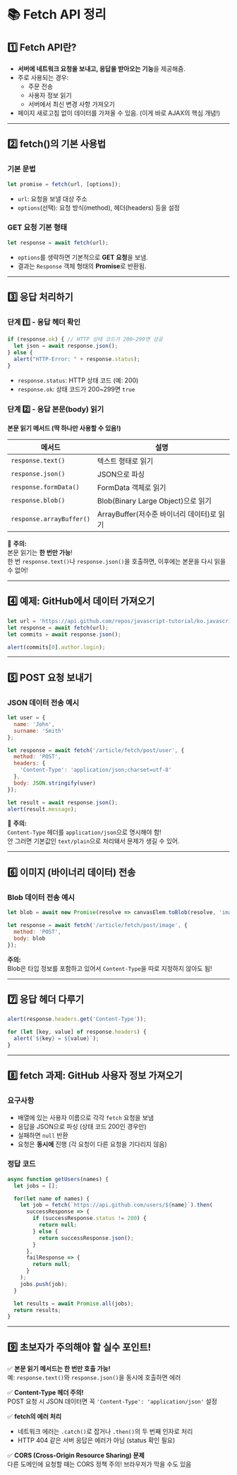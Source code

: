 
# 📚 Fetch API 정리

## 1️⃣ Fetch API란?

- **서버에 네트워크 요청을 보내고, 응답을 받아오는 기능**을 제공해줌.
- 주로 사용되는 경우:
    - 주문 전송
    - 사용자 정보 읽기
    - 서버에서 최신 변경 사항 가져오기
- 페이지 새로고침 없이 데이터를 가져올 수 있음. (이게 바로 AJAX의 핵심 개념!)

---

## 2️⃣ fetch()의 기본 사용법

### 기본 문법

```javascript
let promise = fetch(url, [options]);
```

- `url`: 요청을 보낼 대상 주소
- `options`(선택): 요청 방식(method), 헤더(headers) 등을 설정

### GET 요청 기본 형태

```javascript
let response = await fetch(url);
```

- `options`를 생략하면 기본적으로 **GET 요청**을 보냄.
- 결과는 `Response` 객체 형태의 **Promise**로 반환됨.

---

## 3️⃣ 응답 처리하기

### 단계 1️⃣ - 응답 헤더 확인

```javascript
if (response.ok) { // HTTP 상태 코드가 200~299면 성공
  let json = await response.json();
} else {
  alert("HTTP-Error: " + response.status);
}
```

- `response.status`: HTTP 상태 코드 (예: 200)
- `response.ok`: 상태 코드가 200~299면 `true`

### 단계 2️⃣ - 응답 본문(body) 읽기

**본문 읽기 메서드 (딱 하나만 사용할 수 있음!)**

| 메서드 | 설명 |
|-------|------|
| `response.text()` | 텍스트 형태로 읽기 |
| `response.json()` | JSON으로 파싱 |
| `response.formData()` | FormData 객체로 읽기 |
| `response.blob()` | Blob(Binary Large Object)으로 읽기 |
| `response.arrayBuffer()` | ArrayBuffer(저수준 바이너리 데이터)로 읽기 |

🚨 **주의:**  
본문 읽기는 **한 번만 가능**!  
한 번 `response.text()`나 `response.json()`을 호출하면, 이후에는 본문을 다시 읽을 수 없어!

---

## 4️⃣ 예제: GitHub에서 데이터 가져오기

```javascript
let url = 'https://api.github.com/repos/javascript-tutorial/ko.javascript.info/commits';
let response = await fetch(url);
let commits = await response.json();

alert(commits[0].author.login);
```

---

## 5️⃣ POST 요청 보내기

### JSON 데이터 전송 예시

```javascript
let user = {
  name: 'John',
  surname: 'Smith'
};

let response = await fetch('/article/fetch/post/user', {
  method: 'POST',
  headers: {
    'Content-Type': 'application/json;charset=utf-8'
  },
  body: JSON.stringify(user)
});

let result = await response.json();
alert(result.message);
```

🚨 **주의:**  
`Content-Type` 헤더를 `application/json`으로 명시해야 함!  
안 그러면 기본값인 `text/plain`으로 처리돼서 문제가 생길 수 있어.

---

## 6️⃣ 이미지 (바이너리 데이터) 전송

### Blob 데이터 전송 예시

```javascript
let blob = await new Promise(resolve => canvasElem.toBlob(resolve, 'image/png'));

let response = await fetch('/article/fetch/post/image', {
  method: 'POST',
  body: blob
});
```

**주의:**  
Blob은 타입 정보를 포함하고 있어서 `Content-Type`을 따로 지정하지 않아도 됨!

---

## 7️⃣ 응답 헤더 다루기

```javascript
alert(response.headers.get('Content-Type'));

for (let [key, value] of response.headers) {
  alert(`${key} = ${value}`);
}
```

---

## 8️⃣ fetch 과제: GitHub 사용자 정보 가져오기

### 요구사항

- 배열에 있는 사용자 이름으로 각각 `fetch` 요청을 보냄
- 응답을 JSON으로 파싱 (상태 코드 200인 경우만)
- 실패하면 `null` 반환
- 요청은 **동시에** 진행 (각 요청이 다른 요청을 기다리지 않음)

### 정답 코드

```javascript
async function getUsers(names) {
  let jobs = [];

  for(let name of names) {
    let job = fetch(`https://api.github.com/users/${name}`).then(
      successResponse => {
        if (successResponse.status != 200) {
          return null;
        } else {
          return successResponse.json();
        }
      },
      failResponse => {
        return null;
      }
    );
    jobs.push(job);
  }

  let results = await Promise.all(jobs);
  return results;
}
```

---

## 9️⃣ 초보자가 주의해야 할 실수 포인트!

✅ **본문 읽기 메서드는 한 번만 호출 가능!**  
예: `response.text()`와 `response.json()`을 동시에 호출하면 에러

✅ **Content-Type 헤더 주의!**  
POST 요청 시 JSON 데이터면 꼭 `'Content-Type': 'application/json'` 설정

✅ **fetch의 에러 처리**
- 네트워크 에러는 `.catch()`로 잡거나 `.then()`의 두 번째 인자로 처리
- HTTP 404 같은 서버 응답은 에러가 아님 (status 확인 필요)

✅ **CORS (Cross-Origin Resource Sharing) 문제**  
다른 도메인에 요청할 때는 CORS 정책 주의! 브라우저가 막을 수도 있음
